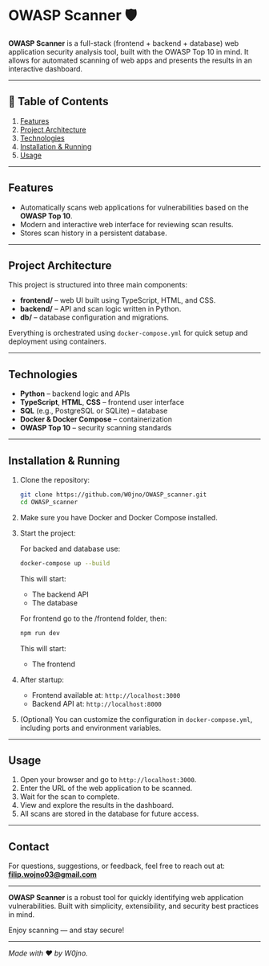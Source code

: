 # OWASP Scanner 🛡️

**OWASP Scanner** is a full-stack (frontend + backend + database) web application security analysis tool, built with the OWASP Top 10 in mind. It allows for automated scanning of web apps and presents the results in an interactive dashboard.

---

## 🧩 Table of Contents

1. [Features](#features)  
2. [Project Architecture](#project-architecture)  
3. [Technologies](#technologies)  
4. [Installation & Running](#installation--running)  
5. [Usage](#usage)  

---

## Features

- Automatically scans web applications for vulnerabilities based on the **OWASP Top 10**.  
- Modern and interactive web interface for reviewing scan results.  
- Stores scan history in a persistent database.  

---

## Project Architecture

This project is structured into three main components:

- **frontend/** – web UI built using TypeScript, HTML, and CSS.  
- **backend/** – API and scan logic written in Python.  
- **db/** – database configuration and migrations.

Everything is orchestrated using `docker-compose.yml` for quick setup and deployment using containers.

---

## Technologies

- **Python** – backend logic and APIs  
- **TypeScript**, **HTML**, **CSS** – frontend user interface  
- **SQL** (e.g., PostgreSQL or SQLite) – database  
- **Docker & Docker Compose** – containerization  
- **OWASP Top 10** – security scanning standards

---

## Installation & Running

1. Clone the repository:

    ```bash
    git clone https://github.com/W0jno/OWASP_scanner.git
    cd OWASP_scanner
    ```

2. Make sure you have Docker and Docker Compose installed.

3. Start the project:

    For backed and database use:
    ```bash
    docker-compose up --build
    ```

   This will start: 
   - The backend API  
   - The database
  
    For frontend go to the /frontend folder, then:

   ```bash
   npm run dev
   ```

   This will start:
   - The frontend

5. After startup:
   - Frontend available at: `http://localhost:3000`  
   - Backend API at: `http://localhost:8000`

6. (Optional) You can customize the configuration in `docker-compose.yml`, including ports and environment variables.

---

## Usage

1. Open your browser and go to `http://localhost:3000`.  
2. Enter the URL of the web application to be scanned.  
3. Wait for the scan to complete.  
4. View and explore the results in the dashboard.   
5. All scans are stored in the database for future access.


---

## Contact

For questions, suggestions, or feedback, feel free to reach out at: **filip.wojno03@gmail.com**

---

**OWASP Scanner** is a robust tool for quickly identifying web application vulnerabilities. Built with simplicity, extensibility, and security best practices in mind.  

Enjoy scanning — and stay secure!

---

*Made with ❤️ by W0jno.*
